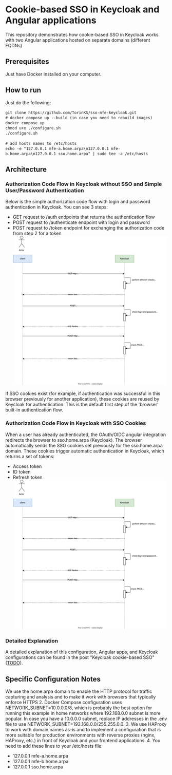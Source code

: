 # Cookie-based SSO in Keycloak and Angular applications

This repository demonstrates how cookie-based SSO in Keycloak works with two Angular applications hosted on separate domains (different FQDNs)

## Prerequisites
Just have Docker installed on your computer.

## How to run
Just do the following:
```
git clone https://github.com/TorinKS/sso-mfe-keycloak.git
# docker compose up --build (in case you need to rebuild images)
docker compose up
chmod u+x ./configure.sh
./configure.sh

# add hosts names to /etc/hosts
echo -e "127.0.0.1 mfe-a.home.arpa\n127.0.0.1 mfe-b.home.arpa\n127.0.0.1 sso.home.arpa" | sudo tee -a /etc/hosts
```

## Architecture
### Authorization Code Flow in Keycloak without SSO and Simple User/Password Authentication

Below is the simple authorization code flow with login and password authentication in Keycloak. You can see 3 steps:
- GET request to /auth endpoints that returns the authentication flow
- POST request to /authenticate endpoint with login and password
- POST request to /token endpoint for exchanging the authorization code from step 2 for a token
![Authorization Code Flow without SSO](./documentation/authorization-code-flow-without-sso.svg)

If SSO cookies exist (for example, if authentication was successful in this browser previously for another application), these cookies are reused by Keycloak for authentication. This is the default first step of the 'browser' built-in authentication flow.

### Authorization Code Flow in Keycloak with SSO Cookies

When a user has already authenticated, the OAuth/OIDC angular integration redirects the browser to sso.home.arpa (Keycloak). The browser automatically sends the SSO cookies set previously for the sso.home.arpa domain. These cookies trigger automatic authentication in Keycloak, which returns a set of tokens:
- Access token
- ID token
- Refresh token
![Authorization Code Flow with SSO](./documentation/authorization-code-flow-without-sso.svg)

### Detailed Explanation
A detailed explanation of this configuration, Angular apps, and Keycloak configurations can be found in the post "Keycloak cookie-based SSO" (<a href="https://recallfor.xyz/">TODO</a>).

## Specific Configuration Notes
We use the home.arpa domain to enable the HTTP protocol for traffic capturing and analysis and to make it work with browsers that typically enforce HTTPS
2. Docker Compose configuration uses NETWORK_SUBNET=10.0.0.0/8, which is probably the best option for running this example in home networks where 192.168.0.0 subnet is more popular. In case you have a 10.0.0.0 subnet, replace IP addresses in the .env file to use NETWORK_SUBNET=192.168.0.0/255.255.0.0.
3. We use HAProxy to work with domain names as-is and to implement a configuration that is more suitable for production environments with reverse proxies (nginx, HAProxy, etc.) in front of Keycloak and your frontend applications.
4. You need to add these lines to your /etc/hosts file:
- 127.0.0.1 mfe-a.home.arpa
- 127.0.0.1 mfe-b.home.arpa
- 127.0.0.1 sso.home.arpa
